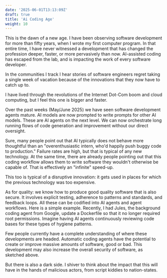 ```yaml
---
date: '2025-06-01T13:13:09Z'
draft: true
title: 'Ai Coding Age'
weight: 10
---
```


This is the dawn of a new age.
I have been observing software development for more than fifty years, when I wrote my first computer program.
In that entire time, I have never witnessed a development that has changed the profession deeper, faster, or more pervasively than now.
AI-assisted coding has escaped from the lab, and is impacting the work of every software developer.

In the communities I track I hear stories of software engineers regret taking a single week of vacation because of the innovations that they now have to catch up to.

I have lived through the revolutions of the Internet Dot-Com boom and cloud computing, but I feel this one is bigger and faster.

Over the past weeks (May/June 2025) we have seen software development agents mature.
AI models are now prompted to write prompts for other AI models.
These are AI agents on the next level.
We can now orchestrate long running flows of code generation and improvement without our direct oversight.

Sure, many people point out that AI typically does not behave more thoughtful than an "overenthusiastic intern, who'd happily push buggy code to production."
Failure rates are high, but that is typical of any new technology.
At the same time, there are already people pointing out that this coding workflow allows them to write software they wouldn't otherwise be capable of.
That is effectively an "infinite" speed-up.

This too is typical of a disruptive innovation: it gets used in places for which the previous technology was too expensive.

As for quality: we know how to produce good quality software that is also secure.
It involves explicit testing, adherence to patterns and standards, and feedback loops.
All these can be codified into AI agents and agent workflows.
Here is a simple example. Recently, I had Jules, the background coding agent from Google, update a Dockerfile so that it no longer required root permissions.
Imagine having AI agents continuously reviewing code bases for these types of hygiene patterns.

Few people currently have a complete understanding of where these developments are headed.
Automatic coding agents have the potential to create or improve massive amounts of software, good or bad.
This development may also increase the overall security of software, as sketched above.

But there is also a dark side.
I shiver to think about the impact that this will have in the hands of malicious actors, from script kiddies to nation-states.

